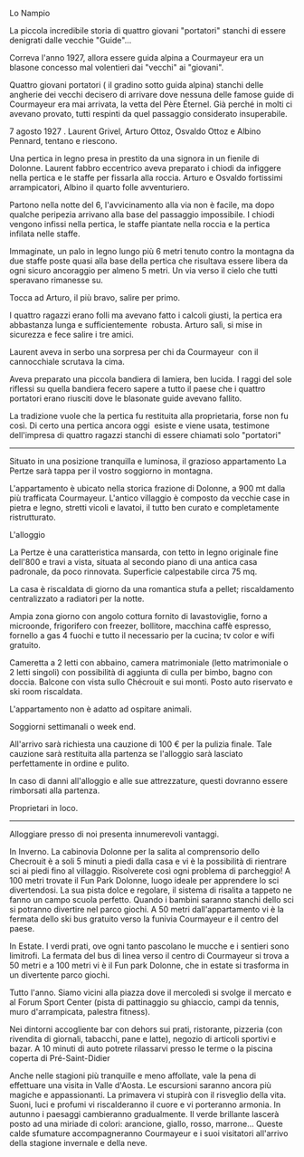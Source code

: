 Lo Nampio

La piccola incredibile storia di quattro giovani "portatori" stanchi di essere denigrati dalle vecchie "Guide"...

Correva l'anno 1927, allora essere guida alpina a Courmayeur era un blasone concesso mal volentieri dai "vecchi" ai "giovani".

Quattro giovani portatori ( il gradino sotto guida alpina) stanchi delle angherie dei vecchi decisero di arrivare dove nessuna delle famose guide di Courmayeur era mai arrivata, la vetta del Père Éternel. Già perché in molti ci avevano provato, tutti respinti da quel passaggio considerato insuperabile.

7 agosto 1927 . Laurent Grivel, Arturo Ottoz, Osvaldo Ottoz e Albino Pennard, tentano e riescono.

Una pertica in legno presa in prestito da una signora in un fienile di Dolonne. Laurent fabbro eccentrico aveva preparato i chiodi da infiggere nella pertica e le staffe per fissarla alla roccia. Arturo e Osvaldo fortissimi arrampicatori, Albino il quarto folle avventuriero.

Partono nella notte del 6, l'avvicinamento alla via non è facile, ma dopo qualche peripezia arrivano alla base del passaggio impossibile. I chiodi vengono infissi nella pertica, le staffe piantate nella roccia e la pertica infilata nelle staffe.

Immaginate, un palo in legno lungo più 6 metri tenuto contro la montagna da due staffe poste quasi alla base della pertica che risultava essere libera da ogni sicuro ancoraggio per almeno 5 metri. Un via verso il cielo che tutti speravano rimanesse su.

Tocca ad Arturo, il più bravo, salire per primo.

I quattro ragazzi erano folli ma avevano fatto i calcoli giusti, la pertica era abbastanza lunga e sufficientemente  robusta. Arturo salì, si mise in sicurezza e fece salire i tre amici.

Laurent aveva in serbo una sorpresa per chi da Courmayeur  con il cannocchiale scrutava la cima.

Aveva preparato una piccola bandiera di lamiera, ben lucida. I raggi del sole riflessi su quella bandiera fecero sapere a tutto il paese che i quattro portatori erano riusciti dove le blasonate guide avevano fallito.

La tradizione vuole che la pertica fu restituita alla proprietaria, forse non fu così. Di certo una pertica ancora oggi  esiste e viene usata, testimone dell'impresa di quattro ragazzi stanchi di essere chiamati solo "portatori"

-----------------------------------------------------------------------------------------------

Situato in una posizione tranquilla e luminosa, il grazioso appartamento La Pertze sarà tappa per il vostro soggiorno in montagna.

L'appartamento è ubicato nella storica frazione di Dolonne, a 900 mt dalla più trafficata Courmayeur. L'antico villaggio è composto da vecchie case in pietra e legno, stretti vicoli e lavatoi, il tutto ben curato e completamente ristrutturato. 

L'alloggio

La Pertze è una caratteristica mansarda, con tetto in legno originale fine dell'800 e travi a vista, situata al secondo piano di una antica casa padronale, da poco rinnovata. Superficie calpestabile circa 75 mq. 

La casa è riscaldata di giorno da una romantica stufa a pellet; riscaldamento centralizzato a radiatori per la notte.

Ampia zona giorno con angolo cottura fornito di lavastoviglie, forno a microonde, frigorifero con freezer, bollitore, macchina caffè espresso, fornello a gas 4 fuochi e tutto il necessario per la cucina; tv color e wifi gratuito.

Cameretta a 2 letti con abbaino, camera matrimoniale (letto matrimoniale o 2 letti singoli) con possibilità di aggiunta di culla per bimbo, bagno con doccia. Balcone con vista sullo Chécrouit e sui monti. Posto auto riservato e ski room riscaldata.

L'appartamento non è adatto ad ospitare animali.

Soggiorni settimanali o week end.

All'arrivo sarà richiesta una cauzione di 100 € per la pulizia finale. Tale cauzione sarà restituita alla partenza se l'alloggio sarà lasciato perfettamente in ordine e pulito.

In caso di danni all'alloggio e alle sue attrezzature, questi dovranno essere rimborsati alla partenza.

Proprietari in loco.




------------------------------------------------------------------------------------------

Alloggiare presso di noi presenta innumerevoli vantaggi.

In Inverno.
La cabinovia Dolonne per la salita al comprensorio dello Checrouit è a soli 5 minuti a piedi dalla casa e vi è la possibilità di rientrare sci ai piedi fino al villaggio. Risolverete così ogni problema di parcheggio!
A 100 metri trovate il Fun Park Dolonne, luogo ideale per apprendere lo sci divertendosi. La sua pista dolce e regolare, il sistema di risalita a tappeto ne fanno un campo scuola perfetto. Quando i bambini saranno stanchi dello sci si potranno divertire nel parco giochi.
A 50 metri dall'appartamento vi è la fermata dello ski bus gratuito verso la funivia Courmayeur e il centro del paese.

In Estate.
I verdi prati, ove ogni tanto pascolano le mucche e i sentieri sono limitrofi. La fermata del bus di linea verso il centro di Courmayeur si trova a 50 metri e a 100 metri vi è il Fun park Dolonne, che in estate si trasforma in un divertente parco giochi.

Tutto l'anno.
Siamo vicini alla piazza dove il mercoledì si svolge il mercato e al Forum Sport Center (pista di pattinaggio su ghiaccio, campi da tennis, muro d'arrampicata, palestra fitness).

Nei dintorni accogliente bar con dehors sui prati, ristorante, pizzeria (con rivendita di giornali, tabacchi, pane e latte), negozio di articoli sportivi e bazar. A 10 minuti di auto potrete rilassarvi presso le terme o la piscina coperta di Pré-Saint-Didier

Anche nelle stagioni più tranquille e meno affollate, vale la pena di effettuare una visita in Valle d'Aosta.
Le escursioni saranno ancora più magiche e appassionanti.
La primavera vi stupirà con il risveglio della vita. Suoni, luci e profumi vi riscalderanno il cuore e vi porteranno armonia.
In autunno i paesaggi cambieranno gradualmente. Il verde brillante lascerà posto ad una miriade di colori: arancione, giallo, rosso, marrone... Queste calde sfumature accompagneranno Courmayeur e i suoi visitatori all'arrivo della stagione invernale e della neve.
